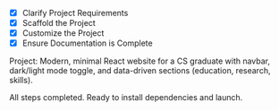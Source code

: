 - [x] Clarify Project Requirements
- [x] Scaffold the Project
- [x] Customize the Project
- [x] Ensure Documentation is Complete

Project: Modern, minimal React website for a CS graduate with navbar, dark/light mode toggle, and data-driven sections (education, research, skills).

All steps completed. Ready to install dependencies and launch.

